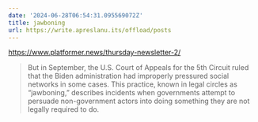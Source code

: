 ```yaml
---
date: '2024-06-28T06:54:31.095569072Z'
title: jawboning
url: https://write.apreslanu.its/offload/posts
---
```


https://www.platformer.news/thursday-newsletter-2/

> But in September, the U.S. Court of Appeals for the 5th Circuit ruled that the Biden administration had improperly pressured social networks in some cases. This practice, known in legal circles as “jawboning,” describes incidents when governments attempt to persuade non-government actors into doing something they are not legally required to do.